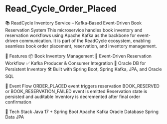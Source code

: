 # Read_Cycle_Order_Placed
📚 ReadCycle Inventory Service – Kafka-Based Event-Driven Book Reservation System This microservice handles book inventory and reservation workflows using Apache Kafka as the backbone for event-driven communication. It is part of the ReadCycle ecosystem, enabling seamless book order placement, reservation, and inventory management.

🔧 Features
📦 Book Inventory Management
🔄 Event-Driven Reservation Workflow
✅ Kafka Producer & Consumer Integration
🧮 Oracle DB for Persistent Inventory
🛠️ Built with Spring Boot, Spring Kafka, JPA, and Oracle SQL

📌 Event Flow
ORDER_PLACED event triggers reservation
BOOK_RESERVED or BOOK_RESERVATION_FAILED event is emitted
Reservation state is persisted and auditable
Inventory is decremented after final order confirmation

🧪 Tech Stack
Java 17 + Spring Boot
Apache Kafka
Oracle Database
Spring Data JPA
